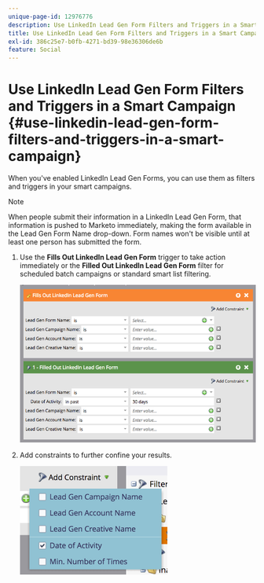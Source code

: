 ```yaml
---
unique-page-id: 12976776
description: Use LinkedIn Lead Gen Form Filters and Triggers in a Smart Campaign - Marketo Docs - Product Documentation
title: Use LinkedIn Lead Gen Form Filters and Triggers in a Smart Campaign
exl-id: 386c25e7-b0fb-4271-bd39-98e36306de6b
feature: Social
---
```

# Use LinkedIn Lead Gen Form Filters and Triggers in a Smart Campaign {#use-linkedin-lead-gen-form-filters-and-triggers-in-a-smart-campaign}

When you've enabled LinkedIn Lead Gen Forms, you can use them as filters and triggers in your smart campaigns.

>[!NOTE]
>
>When people submit their information in a LinkedIn Lead Gen Form, that information is pushed to Marketo immediately, making the form available in the Lead Gen Form Name drop-down. Form names won't be visible until at least one person has submitted the form.

1. Use the **Fills Out LinkedIn Lead Gen Form** trigger to take action immediately or the **Filled Out LinkedIn Lead Gen Form** filter for scheduled batch campaigns or standard smart list filtering.

   ![](assets/screen-shot-2017-03-29-at-2.38.03-pm.png)

1. Add constraints to further confine your results.

   ![](assets/lead-gen-constraints.png)
